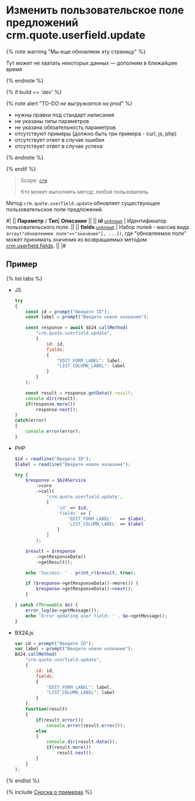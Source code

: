 # Изменить пользовательское поле предложений crm.quote.userfield.update

{% note warning "Мы еще обновляем эту страницу" %}

Тут может не хватать некоторых данных — дополним в ближайшее время

{% endnote %}

{% if build == 'dev' %}

{% note alert "TO-DO _не выгружается на prod_" %}

- нужны правки под стандарт написания
- не указаны типы параметров
- не указана обязательность параметров
- отсутствуют примеры (должно быть три примера - curl, js, php)
- отсутствует ответ в случае ошибки
- отсутствует ответ в случае успеха

{% endnote %}

{% endif %}

> Scope: [`crm`](../../../scopes/permissions.md)
>
> Кто может выполнять метод: любой пользователь

Метод `crm.quote.userfield.update` обновляет существующее пользовательское поле предложений.

#|
||  **Параметр** / **Тип**| **Описание** ||
|| **id**
[`unknown`](../../../data-types.md) | Идентификатор пользовательского поля. ||
|| **fields**
[`unknown`](../../../data-types.md) | Набор полей - массив вида `array("обновляемое поле"=>"значение"[, ...])`, где "обновляемое поле" может принимать значения из возвращаемых методом [crm.userfield.fields](../../universal/user-defined-fields/crm-userfield-fields.md).
||
|#

## Пример

{% list tabs %}

- JS


    ```js
    try
    {
    	const id = prompt("Введите ID");
    	const label = prompt("Введите новое название");
    
    	const response = await $b24.callMethod(
    		"crm.quote.userfield.update",
    		{
    			id: id,
    			fields:
    			{
    				"EDIT_FORM_LABEL": label,
    				"LIST_COLUMN_LABEL": label
    			}
    		}
    	);
    
    	const result = response.getData().result;
    	console.dir(result);
    	if(response.more())
    		response.next();
    }
    catch(error)
    {
    	console.error(error);
    }
    ```

- PHP


    ```php
    $id = readline("Введите ID");
    $label = readline("Введите новое название");
    
    try {
        $response = $b24Service
            ->core
            ->call(
                'crm.quote.userfield.update',
                [
                    'id' => $id,
                    'fields' => [
                        'EDIT_FORM_LABEL'   => $label,
                        'LIST_COLUMN_LABEL' => $label
                    ]
                ]
            );
    
        $result = $response
            ->getResponseData()
            ->getResult();
    
        echo 'Success: ' . print_r($result, true);
    
        if ($response->getResponseData()->more()) {
            $response->getResponseData()->next();
        }
    
    } catch (Throwable $e) {
        error_log($e->getMessage());
        echo 'Error updating user field: ' . $e->getMessage();
    }
    ```

- BX24.js

    ```js
    var id = prompt("Введите ID");
    var label = prompt("Введите новое название");
    BX24.callMethod(
        "crm.quote.userfield.update",
        {
            id: id,
            fields:
            {
                "EDIT_FORM_LABEL": label,
                "LIST_COLUMN_LABEL": label
            }
        },
        function(result)
        {
            if(result.error())
                console.error(result.error());
            else
            {
                console.dir(result.data());
                if(result.more())
                    result.next();
            }
        }
    );
    ```

{% endlist %}

{% include [Сноска о примерах](../../../../_includes/examples.md) %}
